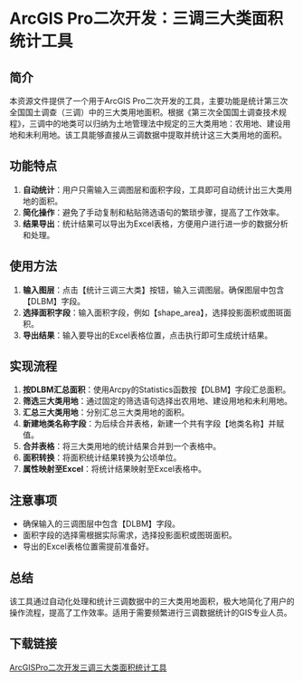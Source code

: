 # ArcGIS Pro二次开发：三调三大类面积统计工具

## 简介

本资源文件提供了一个用于ArcGIS Pro二次开发的工具，主要功能是统计第三次全国国土调查（三调）中的三大类用地面积。根据《第三次全国国土调查技术规程》，三调中的地类可以归纳为土地管理法中规定的三大类用地：农用地、建设用地和未利用地。该工具能够直接从三调数据中提取并统计这三大类用地的面积。

## 功能特点

1. **自动统计**：用户只需输入三调图层和面积字段，工具即可自动统计出三大类用地的面积。
2. **简化操作**：避免了手动复制和粘贴筛选语句的繁琐步骤，提高了工作效率。
3. **结果导出**：统计结果可以导出为Excel表格，方便用户进行进一步的数据分析和处理。

## 使用方法

1. **输入图层**：点击【统计三调三大类】按钮，输入三调图层。确保图层中包含【DLBM】字段。
2. **选择面积字段**：输入面积字段，例如【shape_area】，选择投影面积或图斑面积。
3. **导出结果**：输入要导出的Excel表格位置，点击执行即可生成统计结果。

## 实现流程

1. **按DLBM汇总面积**：使用Arcpy的Statistics函数按【DLBM】字段汇总面积。
2. **筛选三大类用地**：通过固定的筛选语句选择出农用地、建设用地和未利用地。
3. **汇总三大类用地**：分别汇总三大类用地的面积。
4. **新建地类名称字段**：为后续合并表格，新建一个共有字段【地类名称】并赋值。
5. **合并表格**：将三大类用地的统计结果合并到一个表格中。
6. **面积转换**：将面积统计结果转换为公顷单位。
7. **属性映射至Excel**：将统计结果映射至Excel表格中。

## 注意事项

- 确保输入的三调图层中包含【DLBM】字段。
- 面积字段的选择需根据实际需求，选择投影面积或图斑面积。
- 导出的Excel表格位置需提前准备好。

## 总结

该工具通过自动化处理和统计三调数据中的三大类用地面积，极大地简化了用户的操作流程，提高了工作效率。适用于需要频繁进行三调数据统计的GIS专业人员。

## 下载链接

[ArcGISPro二次开发三调三大类面积统计工具](https://pan.quark.cn/s/74f5b7991c3b)